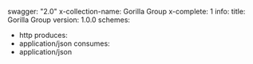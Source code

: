 swagger: "2.0"
x-collection-name: Gorilla Group
x-complete: 1
info:
  title: Gorilla Group
  version: 1.0.0
schemes:
- http
produces:
- application/json
consumes:
- application/json